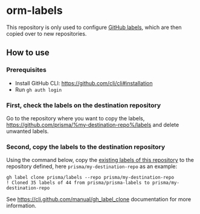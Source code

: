 # orm-labels

This repository is only used to configure [GitHub labels](./labels), which are then copied over to new repositories.

## How to use


### Prerequisites

- Install GitHub CLI: https://github.com/cli/cli#installation
- Run `gh auth login`

### First, check the labels on the destination repository
 
Go to the repository where you want to copy the labels, https://github.com/prisma/%my-destination-repo%/labels and delete unwanted labels.

### Second, copy the labels to the destination repository

Using the command below, copy the [existing labels of this repository](./labels) to the repository defined, here `prisma/my-destination-repo` as an example:

```
gh label clone prisma/labels --repo prisma/my-destination-repo
! Cloned 35 labels of 44 from prisma/prisma-labels to prisma/my-destination-repo
```

See https://cli.github.com/manual/gh_label_clone documentation for more information.

